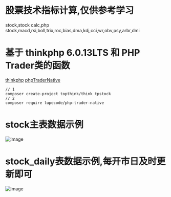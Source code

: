 # 股票技术指标计算,仅供参考学习
stock,stock calc,php stock,macd,rsi,boll,trix,roc,bias,dma,kdj,cci,wr,obv,psy,arbr,dmi
# 基于 thinkphp 6.0.13LTS 和 PHP Trader类的函数
[thinkphp](https://github.com/top-think/framework)
[phpTraderNative](https://github.com/LupeCode/phpTraderNative)
```
// 1
composer create-project topthink/think tpstock
// 2
composer require lupecode/php-trader-native
```
# stock主表数据示例
![image](https://user-images.githubusercontent.com/30286467/199390581-db32635b-0ddc-4146-b2cf-14f8e55bada0.png)
# stock_daily表数据示例,每开市日及时更新即可
![image](https://user-images.githubusercontent.com/30286467/199390802-bf44ea0e-0c09-499e-8123-14fd82be93d9.png)

